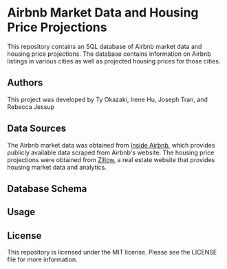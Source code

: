 # Airbnb Market Data and Housing Price Projections
This repository contains an SQL database of Airbnb market data and housing price projections. The database contains information on Airbnb listings in various cities as well as projected housing prices for those cities.

## Authors
This project was developed by Ty Okazaki, Irene Hu, Joseph Tran, and Rebecca Jessup

## Data Sources
The Airbnb market data was obtained from [Inside Airbnb](http://insideairbnb.com/get-the-data.html), which provides publicly available data scraped from Airbnb's website. The housing price projections were obtained from [Zillow](https://www.zillow.com/research/data/), a real estate website that provides housing market data and analytics.

## Database Schema

## Usage

## License
This repository is licensed under the MIT license. Please see the LICENSE file for more information.
